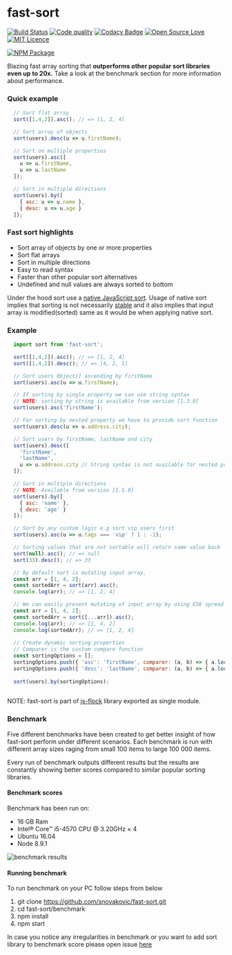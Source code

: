 # fast-sort

[![Build Status](https://travis-ci.org/snovakovic/js-flock.svg?branch=master)](https://travis-ci.org/snovakovic/js-flock)
[![Code quality](https://api.codacy.com/project/badge/grade/fe5f8741eaed4c628bca3761c32c3b68)](https://www.codacy.com/app/snovakovic/js-flock/dashboard?bid=4653162)
[![Codacy Badge](https://api.codacy.com/project/badge/Coverage/f0ea30fd63bd4bc88ea3b0965094ced1)](https://www.codacy.com/app/snovakovic/js-flock?utm_source=github.com&utm_medium=referral&utm_content=snovakovic/js-flock&utm_campaign=Badge_Coverage)
[![Open Source Love](https://badges.frapsoft.com/os/v1/open-source.svg?v=103)](https://opensource.org/)
[![MIT Licence](https://badges.frapsoft.com/os/mit/mit.svg?v=103)](https://opensource.org/licenses/mit-license.php)

[![NPM Package](https://nodei.co/npm/fast-sort.png)](https://www.npmjs.com/package/fast-sort)


Blazing fast array sorting that **outperforms other popular sort libraries even up to 20x.**
Take a look at the benchmark section for more information about performance.

### Quick example

```javascript
  // Sort flat array
  sort([1,4,2]).asc(); // => [1, 2, 4]

  // Sort array of objects
  sort(users).desc(u => u.firstName);

  // Sort on multiple properties
  sort(users).asc([
    u => u.firstName,
    u => u.lastName
  ]);

  // Sort in multiple directions
  sort(users).by([
    { asc: u => u.name },
    { desc: u => u.age }
  ]);
```

### Fast sort highlights

* Sort array of objects by one or more properties
* Sort flat arrays
* Sort in multiple directions
* Easy to read syntax
* Faster than other popular sort alternatives
* Undefined and null values are always sorted to bottom

Under the hood sort use a [native JavaScript sort](https://developer.mozilla.org/en-US/docs/Web/JavaScript/Reference/Global_Objects/Array/sort).
Usage of native sort implies that sorting is not necessarily [stable](https://en.wikipedia.org/wiki/Sorting_algorithm#Stability) and it also implies that input array is modified(sorted) same as it would be when applying native sort.

### Example

```javascript
  import sort from 'fast-sort';

  sort([1,4,2]).asc(); // => [1, 2, 4]
  sort([1,4,2]).desc(); // => [4, 2, 1]

  // Sort users Object[] ascending by firstName
  sort(users).asc(u => u.firstName);

  // If sorting by single property we can use string syntax
  // NOTE: sorting by string is available from version [1.3.0]
  sort(users).asc('firstName');

  // For sorting by nested property we have to provide sort function
  sort(users).desc(u => u.address.city);

  // Sort users by firstName, lastName and city
  sort(users).desc([
    'firstName',
    'lastName',
    u => u.address.city // String syntax is not available for nested properties
  ]);

  // Sort in multiple directions
  // NOTE: Available from version [1.5.0]
  sort(users).by([
    { asc: 'name' },
    { desc: 'age' }
  ]);

  // Sort by any custom logic e.g sort vip users first
  sort(users).asc(u => u.tags === 'vip' ? 1 : -1);

  // Sorting values that are not sortable will return same value back
  sort(null).asc(); // => null
  sort(33).desc(); // => 33

  // By default sort is mutating input array,
  const arr = [1, 4, 2];
  const sortedArr = sort(arr).asc();
  console.log(arr); // => [1, 2, 4]

  // We can easily prevent mutating of input array by using ES6 spread operator
  const arr = [1, 4, 2];
  const sortedArr = sort([...arr]).asc();
  console.log(arr); // => [1, 4, 2]
  console.log(sortedArr); // => [1, 2, 4]
  
  // Create dynamic sorting properties
  // Comparer is the custom compare function
  const sortingOptions = [];
  sortingOptions.push({ 'asc': 'firstName', comparer: (a, b) => { a.localeCompare(b, undefined, {sensitivity: 'base'})} });
  sortingOptions.push({ 'desc': 'lastName', comparer: (a, b) => { a.localeCompare(b, undefined, {sensitivity: 'base'})} });
  
  sort(users).by(sortingOptions);
  
```

NOTE: fast-sort is part of [js-flock](https://www.npmjs.com/package/js-flock) library exported as single module.


### Benchmark

Five different benchmarks have been created to get better insight of how fast-sort perform under different scenarios.
Each benchmark is run with different array sizes raging from small 100 items to large 100 000 items.

Every run of benchmark outputs different results but the results are constantly showing better scores compared to similar popular sorting libraries.


#### Benchmark scores

Benchmark has been run on:

* 16 GB Ram
* Intel® Core™ i5-4570 CPU @ 3.20GHz × 4
* Ubuntu 16.04
* Node 8.9.1

![benchmark results](https://github.com/snovakovic/fast-sort/raw/master/benchmark.jpg)


#### Running benchmark

To run benchmark on your PC follow steps from below

1) git clone https://github.com/snovakovic/fast-sort.git
2) cd fast-sort/benchmark
3) npm install
4) npm start

In case you notice any irregularities in benchmark or you want to add sort library to benchmark score
please open issue [here](https://github.com/snovakovic/fast-sort)
